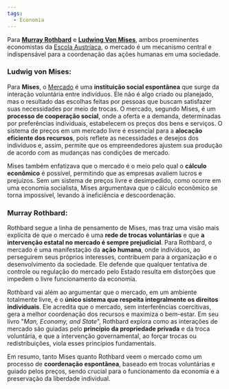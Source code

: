 ```yaml
---
tags:
  - Economia
---
```

Para **[Murray Rothbard](Murray%20Rothbard.md)** e **[Ludwing Von Mises](Ludwing%20Von%20Mises.md)**, ambos proeminentes economistas da [Escola Austríaca](Escola%20Austríaca.md), o mercado é um mecanismo central e indispensável para a coordenação das ações humanas em uma sociedade.

### Ludwig von Mises:
Para **Mises**, o [Mercado](Mercado.md) é uma **instituição social espontânea** que surge da interação voluntária entre indivíduos. Ele não é algo criado ou planejado, mas o resultado das escolhas feitas por pessoas que buscam satisfazer suas necessidades por meio de trocas. O mercado, segundo Mises, é um **processo de cooperação social**, onde a oferta e a demanda, determinadas por preferências individuais, estabelecem os preços dos bens e serviços. O sistema de preços em um mercado livre é essencial para a **alocação eficiente dos recursos**, pois reflete as necessidades e desejos dos indivíduos e, assim, permite que os empreendedores ajustem sua produção de acordo com as mudanças nas condições de mercado.

Mises também enfatizava que o mercado é o meio pelo qual o **cálculo econômico** é possível, permitindo que as empresas avaliem lucros e prejuízos. Sem um sistema de preços livre e desimpedido, como ocorre em uma economia socialista, Mises argumentava que o cálculo econômico se torna impossível, levando à ineficiência e descoordenação.

### Murray Rothbard:
Rothbard segue a linha de pensamento de Mises, mas traz uma visão mais explícita de que o mercado é uma **rede de trocas voluntárias** e que **a intervenção estatal no mercado é sempre prejudicial**. Para Rothbard, o mercado é uma manifestação da **ação humana**, onde indivíduos, ao perseguirem seus próprios interesses, contribuem para a organização e o desenvolvimento da sociedade. Ele defende que qualquer tentativa de controle ou regulação do mercado pelo Estado resulta em distorções que impedem o livre funcionamento da economia.

Rothbard vai além ao argumentar que o mercado, em um ambiente totalmente livre, é o **único sistema que respeita integralmente os direitos individuais**. Ele acredita que o mercado, sem interferências coercitivas, gera a melhor coordenação dos recursos e maximiza o bem-estar. Em seu livro "*Man, Economy, and State*", Rothbard explora como as interações de mercado são guiadas pelo **princípio da propriedade privada** e da troca voluntária, e que a intervenção governamental, ao forçar trocas ou redistribuições, viola esses princípios fundamentais.

Em resumo, tanto Mises quanto Rothbard veem o mercado como um processo de **coordenação espontânea**, baseado em trocas voluntárias e guiado pelos preços, sendo crucial para o funcionamento da economia e a preservação da liberdade individual.